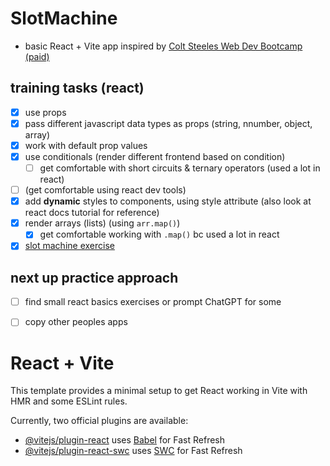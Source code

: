 # SlotMachine
- basic React + Vite app inspired by [Colt Steeles Web Dev Bootcamp (paid)](https://www.udemy.com/course/the-web-developer-bootcamp/learn/lecture/37875726)

## training tasks (react)
- [x] use props
- [x] pass different javascript data types as props (string, nnumber, object, array) 
- [x] work with default prop values
- [x] use conditionals (render different frontend based on condition)
  - [ ] get comfortable with short circuits & ternary operators (used a lot in react)
- [ ] (get comfortable using react dev tools)
- [x] add **dynamic** styles to components, using style attribute (also look at react docs tutorial for reference)
- [x] render arrays (lists) (using `arr.map()`)
  - [x] get comfortable working with `.map()` bc used a lot in react
- [x] [slot machine exercise](https://www.udemy.com/course/the-web-developer-bootcamp/learn/lecture/37875726)

## next up practice approach
- [ ] find small react basics exercises or prompt ChatGPT for some
- [ ] copy other peoples apps




# React + Vite

This template provides a minimal setup to get React working in Vite with HMR and some ESLint rules.

Currently, two official plugins are available:

- [@vitejs/plugin-react](https://github.com/vitejs/vite-plugin-react/blob/main/packages/plugin-react/README.md) uses [Babel](https://babeljs.io/) for Fast Refresh
- [@vitejs/plugin-react-swc](https://github.com/vitejs/vite-plugin-react-swc) uses [SWC](https://swc.rs/) for Fast Refresh
